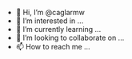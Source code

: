- 👋 Hi, I’m @caglarmw
- 👀 I’m interested in ...
- 🌱 I’m currently learning ...
- 💞️ I’m looking to collaborate on ...
- 📫 How to reach me ...

<!---
caglarmw/caglarmw is a ✨ special ✨ repository because its `README.md` (this file) appears on your GitHub profile.
You can click the Preview link to take a look at your changes.
--->
